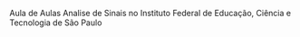 Aula de Aulas Analise de Sinais no Instituto Federal de Educação, Ciência e Tecnologia de São Paulo
